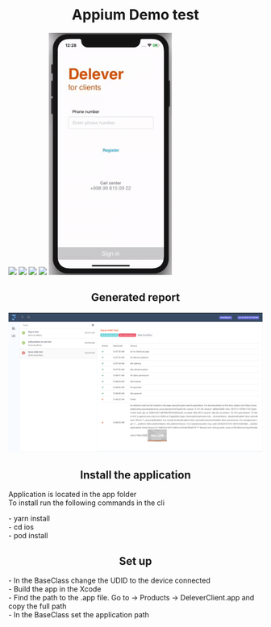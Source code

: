 <h1 align="center">Appium Demo test </h1>
<img src="https://img.shields.io/badge/ Project - Maven - Green">
<img src="https://img.shields.io/badge/Design Pattern - Page Object Model - Purple">
<img src="https://img.shields.io/badge/ Framework - TestNG - Orange">
<img src="https://img.shields.io/badge/ Generates - Reports - blue">
<img src="demo.gif"> 

<h2 align="center"> Generated report </h2>
<img src="report.png">

<h2 align="center"> Install the application </h2>
<p>
Application is located in the app folder  <br>
To install run the following commands in the cli 
</p>
<p>  
- yarn install <br> 
- cd ios <br>
- pod install 
</p>

<h2 align="center"> Set up </h2>
<p>
- In the BaseClass change the UDID to the device connected   <br>
- Build the app in the Xcode <br>
- Find the path to the .app file. Go to -> Products -> DeleverClient.app and copy the full path  <br> 
- In the BaseClass set the application path
</p>

